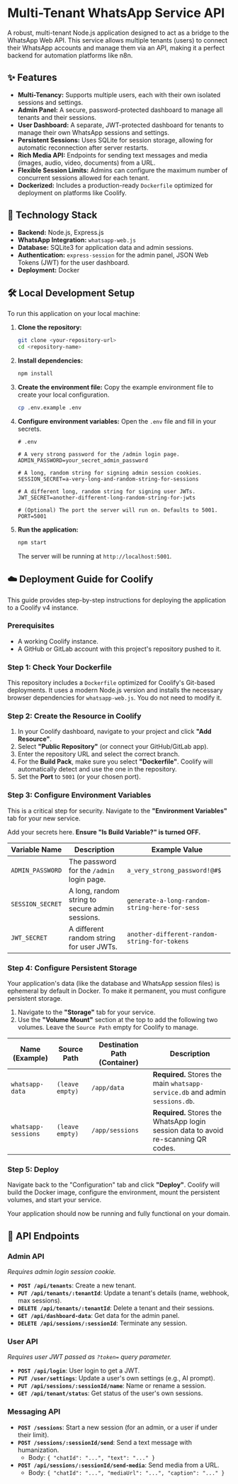 # Multi-Tenant WhatsApp Service API

A robust, multi-tenant Node.js application designed to act as a bridge to the WhatsApp Web API. This service allows multiple tenants (users) to connect their WhatsApp accounts and manage them via an API, making it a perfect backend for automation platforms like n8n.

## ✨ Features

- **Multi-Tenancy:** Supports multiple users, each with their own isolated sessions and settings.
- **Admin Panel:** A secure, password-protected dashboard to manage all tenants and their sessions.
- **User Dashboard:** A separate, JWT-protected dashboard for tenants to manage their own WhatsApp sessions and settings.
- **Persistent Sessions:** Uses SQLite for session storage, allowing for automatic reconnection after server restarts.
- **Rich Media API:** Endpoints for sending text messages and media (images, audio, video, documents) from a URL.
- **Flexible Session Limits:** Admins can configure the maximum number of concurrent sessions allowed for each tenant.
- **Dockerized:** Includes a production-ready `Dockerfile` optimized for deployment on platforms like Coolify.

## 🚀 Technology Stack

- **Backend:** Node.js, Express.js
- **WhatsApp Integration:** `whatsapp-web.js`
- **Database:** SQLite3 for application data and admin sessions.
- **Authentication:** `express-session` for the admin panel, JSON Web Tokens (JWT) for the user dashboard.
- **Deployment:** Docker

## 🛠️ Local Development Setup

To run this application on your local machine:

1.  **Clone the repository:**
    ```bash
    git clone <your-repository-url>
    cd <repository-name>
    ```

2.  **Install dependencies:**
    ```bash
    npm install
    ```

3.  **Create the environment file:**
    Copy the example environment file to create your local configuration.
    ```bash
    cp .env.example .env
    ```

4.  **Configure environment variables:**
    Open the `.env` file and fill in your secrets.

    ```env
    # .env

    # A very strong password for the /admin login page.
    ADMIN_PASSWORD=your_secret_admin_password

    # A long, random string for signing admin session cookies.
    SESSION_SECRET=a-very-long-and-random-string-for-sessions

    # A different long, random string for signing user JWTs.
    JWT_SECRET=another-different-long-random-string-for-jwts

    # (Optional) The port the server will run on. Defaults to 5001.
    PORT=5001
    ```

5.  **Run the application:**
    ```bash
    npm start
    ```
    The server will be running at `http://localhost:5001`.

## ☁️ Deployment Guide for Coolify

This guide provides step-by-step instructions for deploying the application to a Coolify v4 instance.

### Prerequisites

- A working Coolify instance.
- A GitHub or GitLab account with this project's repository pushed to it.

### Step 1: Check Your Dockerfile

This repository includes a `Dockerfile` optimized for Coolify's Git-based deployments. It uses a modern Node.js version and installs the necessary browser dependencies for `whatsapp-web.js`. You do not need to modify it.

### Step 2: Create the Resource in Coolify

1.  In your Coolify dashboard, navigate to your project and click **"Add Resource"**.
2.  Select **"Public Repository"** (or connect your GitHub/GitLab app).
3.  Enter the repository URL and select the correct branch.
4.  For the **Build Pack**, make sure you select **"Dockerfile"**. Coolify will automatically detect and use the one in the repository.
5.  Set the **Port** to `5001` (or your chosen port).

### Step 3: Configure Environment Variables

This is a critical step for security. Navigate to the **"Environment Variables"** tab for your new service.

Add your secrets here. **Ensure "Is Build Variable?" is turned OFF.**

| Variable Name    | Description                                     | Example Value                                  |
| ---------------- | ----------------------------------------------- | ---------------------------------------------- |
| `ADMIN_PASSWORD` | The password for the `/admin` login page.       | `a_very_strong_password!@#$`                   |
| `SESSION_SECRET` | A long, random string to secure admin sessions. | `generate-a-long-random-string-here-for-sess`  |
| `JWT_SECRET`     | A different random string for user JWTs.        | `another-different-random-string-for-tokens`   |

### Step 4: Configure Persistent Storage

Your application's data (like the database and WhatsApp session files) is ephemeral by default in Docker. To make it permanent, you must configure persistent storage.

1.  Navigate to the **"Storage"** tab for your service.
2.  Use the **"Volume Mount"** section at the top to add the following two volumes. Leave the `Source Path` empty for Coolify to manage.

| Name (Example)        | Source Path        | Destination Path (Container) | Description                                                               |
| --------------------- | ------------------ | ---------------------------- | ------------------------------------------------------------------------- |
| `whatsapp-data`       | `(leave empty)`    | `/app/data`                  | **Required.** Stores the main `whatsapp-service.db` and admin `sessions.db`. |
| `whatsapp-sessions`   | `(leave empty)`    | `/app/sessions`              | **Required.** Stores the WhatsApp login session data to avoid re-scanning QR codes. |

### Step 5: Deploy

Navigate back to the "Configuration" tab and click **"Deploy"**. Coolify will build the Docker image, configure the environment, mount the persistent volumes, and start your service.

Your application should now be running and fully functional on your domain.

## 🔌 API Endpoints

### Admin API

*Requires admin login session cookie.*

- **`POST /api/tenants`**: Create a new tenant.
- **`PUT /api/tenants/:tenantId`**: Update a tenant's details (name, webhook, max sessions).
- **`DELETE /api/tenants/:tenantId`**: Delete a tenant and their sessions.
- **`GET /api/dashboard-data`**: Get data for the admin panel.
- **`DELETE /api/sessions/:sessionId`**: Terminate any session.

### User API

*Requires user JWT passed as `?token=` query parameter.*

- **`POST /api/login`**: User login to get a JWT.
- **`PUT /user/settings`**: Update a user's own settings (e.g., AI prompt).
- **`PUT /api/sessions/:sessionId/name`**: Name or rename a session.
- **`GET /api/tenant/status`**: Get status of the user's own sessions.

### Messaging API

- **`POST /sessions`**: Start a new session (for an admin, or a user if under their limit).
- **`POST /sessions/:sessionId/send`**: Send a text message with humanization.
  - Body: `{ "chatId": "...", "text": "..." }`
- **`POST /api/sessions/:sessionId/send-media`**: Send media from a URL.
  - Body: `{ "chatId": "...", "mediaUrl": "...", "caption": "..." }`